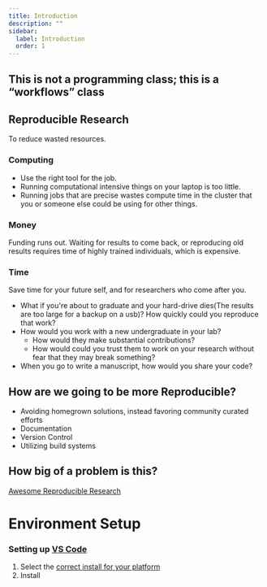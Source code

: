 ```yaml
---
title: Introduction
description: ""
sidebar:
  label: Introduction
  order: 1
---
```


## This is not a programming class; this is a “workflows” class

<!-- TODO Remove the questioning -->

## Reproducible Research

To reduce wasted resources.

### Computing

- Use the right tool for the job.
- Running computational intensive things on your laptop is too little.
- Running jobs that are precise wastes compute time in the cluster that you or
  someone else could be using for other things.

### Money

Funding runs out. Waiting for results to come back, or reproducing old results
requires time of highly trained individuals, which is expensive.

### Time

Save time for your future self, and for researchers who come after you.

- What if you're about to graduate and your hard-drive dies(The results are too
  large for a backup on a usb)? How quickly could you reproduce that work?
- How would you work with a new undergraduate in your lab?
  - How would they make substantial contributions?
  - How would could you trust them to work on your research without fear that
    they may break something?
- When you go to write a manuscript, how would you share your code?

<!-- TODO Remove the questioning -->

## How are we going to be more Reproducible?

- Avoiding homegrown solutions, instead favoring community curated efforts
- Documentation
- Version Control
- Utilizing build systems

## How big of a problem is this?

[Awesome Reproducible
Research](https://github.com/leipzig/awesome-reproducible-research)

# Environment Setup

### Setting up [VS Code](https://code.visualstudio.com/)

1. Select the [correct install for your
   platform](https://code.visualstudio.com/#alt-downloads)
2. Install
      <!-- TODO Add screenshot -->
   <!-- 3. Search in extensions for `Functional Genomics` -->
